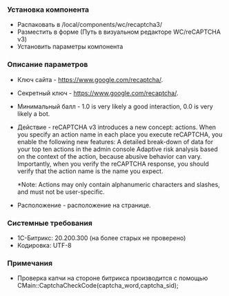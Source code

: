 ### Установка компонента
* Распаковать в /local/components/wc/recaptcha3/
* Разместить в форме (Путь в визуальном редакторе WC/reCAPTCHA v3)
* Установить параметры компонента

###  Описание параметров
* Ключ сайта - https://www.google.com/recaptcha/.
* Секретный ключ - https://www.google.com/recaptcha/.
* Минимальный балл - 1.0 is very likely a good interaction, 0.0 is very likely a bot.
* Действие - reCAPTCHA v3 introduces a new concept: actions. When you specify an action name in each place you execute reCAPTCHA, you enable the following new features:
A detailed break-down of data for your top ten actions in the admin console
Adaptive risk analysis based on the context of the action, because abusive behavior can vary.
Importantly, when you verify the reCAPTCHA response, you should verify that the action name is the name you expect.

    *Note: Actions may only contain alphanumeric characters and slashes, and must not be user-specific.
* Расположение - расположение на странице.

### Системные требования
* 1C-Битрикс: 20.200.300 (на более старых не проверено)
* Кодировка: UTF-8

### Примечания
* Проверка капчи на стороне битрикса производится с помощью CMain::CaptchaCheckCode(captcha_word,captcha_sid);
